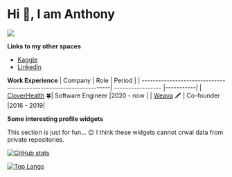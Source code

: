 # Hi :wave:, I am Anthony

![](https://komarev.com/ghpvc/?username=kingychiu)


**Links to my other spaces**
- [Kaggle](https://www.kaggle.com/kingychiu/)
- [Linkedin](https://www.linkedin.com/in/kingychiu/)

**Work Experience**
| Company                                                            | Role              | Period    |
| -------------------------------------------------------------------| ----------------- |-----------|
| [CloverHealth](https://www.cloverhealth.com/en/) :four_leaf_clover:| Software Engineer |2020 - now |
| [Weava](https://www.weavatools.com/) :crayon:                      | Co-founder        |2016 - 2019|


**Some interesting profile widgets**

This section is just for fun... :neutral_face: I think these widgets cannot crwal data from private repositories.

[![GitHub stats](https://github-readme-stats.vercel.app/api?username=kingychiu&count_private=true&show_icons=true&include_all_commits=true&custom_title=Statistics)](https://github.com/anuraghazra/github-readme-stats)

[![Top Langs](https://github-readme-stats.vercel.app/api/top-langs/?username=kingychiu&layout=compact&card_width=445)](https://github.com/anuraghazra/github-readme-stats)
